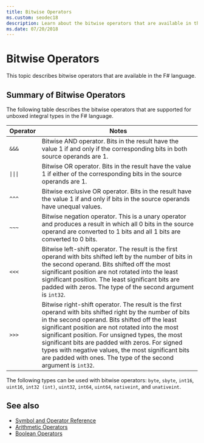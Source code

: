 ```yaml
---
title: Bitwise Operators
ms.custom: seodec18
description: Learn about the bitwise operators that are available in the F# programming language.
ms.date: 07/20/2018
---
```

# Bitwise Operators

This topic describes bitwise operators that are available in the F# language.

## Summary of Bitwise Operators

The following table describes the bitwise operators that are supported for unboxed integral types in the F# language.

|Operator|Notes|
|--------|-----|
|`&&&`|Bitwise AND operator. Bits in the result have the value 1 if and only if the corresponding bits in both source operands are 1.|
|<code>&#124;&#124;&#124;</code>|Bitwise OR operator. Bits in the result have the value 1 if either of the corresponding bits in the source operands are 1.|
|`^^^`|Bitwise exclusive OR operator. Bits in the result have the value 1 if and only if bits in the source operands have unequal values.|
|`~~~`|Bitwise negation operator. This is a unary operator and produces a result in which all 0 bits in the source operand are converted to 1 bits and all 1 bits are converted to 0 bits.|
|`<<<`|Bitwise left-shift operator. The result is the first operand with bits shifted left by the number of bits in the second operand. Bits shifted off the most significant position are not rotated into the least significant position. The least significant bits are padded with zeros. The type of the second argument is `int32`.|
|`>>>`|Bitwise right-shift operator. The result is the first operand with bits shifted right by the number of bits in the second operand. Bits shifted off the least significant position are not rotated into the most significant position. For unsigned types, the most significant bits are padded with zeros. For signed types with negative values, the most significant bits are padded with ones. The type of the second argument is `int32`.|

The following types can be used with bitwise operators: `byte`, `sbyte`, `int16`, `uint16`, `int32 (int)`, `uint32`, `int64`, `uint64`, `nativeint`, and `unativeint`.

## See also

- [Symbol and Operator Reference](index.md)
- [Arithmetic Operators](arithmetic-operators.md)
- [Boolean Operators](boolean-operators.md)